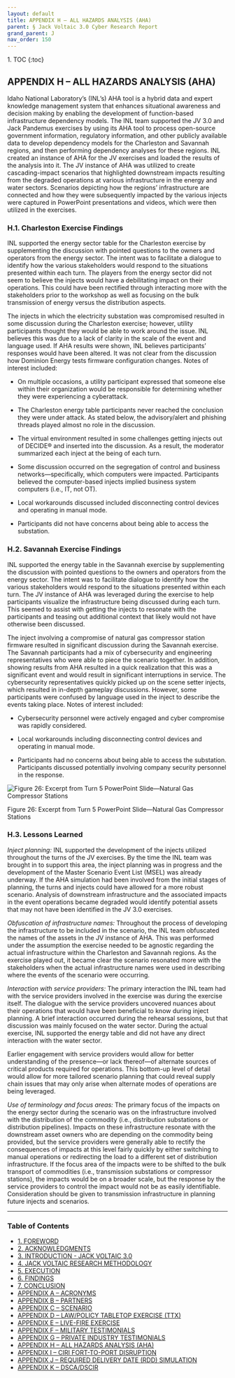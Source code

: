 ```yaml
---
layout: default
title: APPENDIX H – ALL HAZARDS ANALYSIS (AHA)      
parent: § Jack Voltaic 3.0 Cyber Research Report 
grand_parent: J 
nav_order: 150 
---
```

<style>
.dont-break-out {
  /* These are technically the same, but use both */
  overflow-wrap: break-word;
  word-wrap: break-word;

  -ms-word-break: break-all;
  /* This is the dangerous one in WebKit, as it breaks things wherever */
  word-break: break-all;
  /* Instead use this non-standard one: */
  word-break: break-word;
}
</style>

<div class="dont-break-out" markdown="1">
1. TOC
{:toc}

## APPENDIX H – ALL HAZARDS ANALYSIS (AHA)
Idaho National Laboratory’s (INL’s) AHA tool is a hybrid data and expert knowledge management system that enhances situational awareness and decision making by enabling the development of function-based infrastructure dependency models. The INL team supported the JV 3.0 and Jack Pandemus exercises by using its AHA tool to process open-source government information, regulatory information, and other publicly available data to develop dependency models for the Charleston and Savannah regions, and then performing dependency analyses for these regions. INL created an instance of AHA for the JV exercises and loaded the results of the analysis into it. The JV instance of AHA was utilized to create cascading-impact scenarios that highlighted downstream impacts resulting from the degraded operations at various infrastructure in the energy and water sectors. Scenarios depicting how the regions’ infrastructure are connected and how they were subsequently impacted by the various injects were captured in PowerPoint presentations and videos, which were then utilized in the exercises.

### H.1. Charleston Exercise Findings
INL supported the energy sector table for the Charleston exercise by supplementing the discussion with pointed questions to the owners and operators from the energy sector. The intent was to facilitate a dialogue to identify how the various stakeholders would respond to the situations presented within each turn. The players from the energy sector did not seem to believe the injects would have a debilitating impact on their operations. This could have been rectified through interacting more with the stakeholders prior to the workshop as well as focusing on the bulk transmission of energy versus the distribution aspects.

The injects in which the electricity substation was compromised resulted in some discussion during the Charleston exercise; however, utility participants thought they would be able to work around the issue. INL believes this was due to a lack of clarity in the scale of the event and language used. If AHA results were shown, INL believes participants’ responses would have been altered. It was not clear from the discussion how Dominion Energy tests firmware configuration changes. Notes of interest included:

- On multiple occasions, a utility participant expressed that someone else within their organization would be responsible for determining whether they were experiencing a cyberattack. 

- The Charleston energy table participants never reached the conclusion they were under attack. As stated below, the advisory/alert and phishing threads played almost no role in the discussion. 

- The virtual environment resulted in some challenges getting injects out of DECIDE® and inserted into the discussion. As a result, the moderator summarized each inject at the being of each turn. 

- Some discussion occurred on the segregation of control and business networks—specifically, which computers were impacted. Participants believed the computer-based injects implied business system computers (i.e., IT, not OT). 

- Local workarounds discussed included disconnecting control devices and operating in manual mode. 

- Participants did not have concerns about being able to access the substation.

### H.2. Savannah Exercise Findings
INL supported the energy table in the Savannah exercise by supplementing the discussion with pointed questions to the owners and operators from the energy sector. The intent was to facilitate dialogue to identify how the various stakeholders would respond to the situations presented within each turn. The JV instance of AHA was leveraged during the exercise to help participants visualize the infrastructure being discussed during each turn. This seemed to assist with getting the injects to resonate with the participants and teasing out additional context that likely would not have otherwise been discussed.

The inject involving a compromise of natural gas compressor station firmware resulted in significant discussion during the Savannah exercise. The Savannah participants had a mix of cybersecurity and engineering representatives who were able to piece the scenario together. In addition, showing results from AHA resulted in a quick realization that this was a significant event and would result in significant interruptions in service. The cybersecurity representatives quickly picked up on the scene setter injects, which resulted in in-depth gameplay discussions. However, some participants were confused by language used in the inject to describe the events taking place. Notes of interest included:

- Cybersecurity personnel were actively engaged and cyber compromise was rapidly considered. 

- Local workarounds including disconnecting control devices and operating in manual mode. 

- Participants had no concerns about being able to access the substation. Participants discussed potentially involving company security personnel in the response.

![Figure 26: Excerpt from Turn 5 PowerPoint Slide—Natural Gas Compressor Stations](https://statics.bsafes.com/images/papers/jack-voltaic-3-0-cyber-research-report-fig-26.png)

Figure 26: Excerpt from Turn 5 PowerPoint Slide—Natural Gas Compressor Stations

### H.3. Lessons Learned
*Inject planning:* INL supported the development of the injects utilized throughout the turns of the JV exercises. By the time the INL team was brought in to support this area, the inject planning was in progress and the development of the Master Scenario Event List (MSEL) was already underway. If the AHA simulation had been involved from the initial stages of planning, the turns and injects could have allowed for a more robust scenario. Analysis of downstream infrastructure and the associated impacts in the event operations became degraded would identify potential assets that may not have been identified in the JV 3.0 exercises.

*Obfuscation of infrastructure names:* Throughout the process of developing the infrastructure to be included in the scenario, the INL team obfuscated the names of the assets in the JV instance of AHA. This was performed under the assumption the exercise needed to be agnostic regarding the actual infrastructure within the Charleston and Savannah regions. As the exercise played out, it became clear the scenario resonated more with the stakeholders when the actual infrastructure names were used in describing where the events of the scenario were occurring.

*Interaction with service providers:* The primary interaction the INL team had with the service providers involved in the exercise was during the exercise itself. The dialogue with the service providers uncovered nuances about their operations that would have been beneficial to know during inject planning. A brief interaction occurred during the rehearsal sessions, but that discussion was mainly focused on the water sector. During the actual exercise, INL supported the energy table and did not have any direct interaction with the water sector.

Earlier engagement with service providers would allow for better understanding of the presence—or lack thereof—of alternate sources of critical products required for operations. This bottom-up level of detail would allow for more tailored scenario planning that could reveal supply chain issues that may only arise when alternate modes of operations are being leveraged.

*Use of terminology and focus areas:* The primary focus of the impacts on the energy sector during the scenario was on the infrastructure involved with the distribution of the commodity (i.e., distribution substations or distribution pipelines). Impacts on these infrastructure resonate with the downstream asset owners who are depending on the commodity being provided, but the service providers were generally able to rectify the consequences of impacts at this level fairly quickly by either switching to manual operations or redirecting the load to a different set of distribution infrastructure. If the focus area of the impacts were to be shifted to the bulk transport of commodities (i.e., transmission substations or compressor stations), the impacts would be on a broader scale, but the response by the service providers to control the impact would not be as easily identifiable. Consideration should be given to transmission infrastructure in planning future injects and scenarios.

***

### Table of Contents

<ul><li> <a href="/docs/J/jack-voltaic-3-0-cyber-research-report-1/">1. FOREWORD</a></li><li> <a href="/docs/J/jack-voltaic-3-0-cyber-research-report-2/">2. ACKNOWLEDGMENTS</a></li><li> <a href="/docs/J/jack-voltaic-3-0-cyber-research-report-3/">3. INTRODUCTION - JACK VOLTAIC 3.0</a></li><li> <a href="/docs/J/jack-voltaic-3-0-cyber-research-report-4/">4. JACK VOLTAIC RESEARCH METHODOLOGY</a></li><li> <a href="/docs/J/jack-voltaic-3-0-cyber-research-report-5/">5. EXECUTION</a></li><li> <a href="/docs/J/jack-voltaic-3-0-cyber-research-report-6/">6. FINDINGS</a></li><li> <a href="/docs/J/jack-voltaic-3-0-cyber-research-report-7/">7. CONCLUSION</a></li><li> <a href="/docs/J/jack-voltaic-3-0-cyber-research-report-8/">APPENDIX A – ACRONYMS</a></li><li> <a href="/docs/J/jack-voltaic-3-0-cyber-research-report-9/">APPENDIX B – PARTNERS</a></li><li> <a href="/docs/J/jack-voltaic-3-0-cyber-research-report-10/">APPENDIX C – SCENARIO</a></li><li> <a href="/docs/J/jack-voltaic-3-0-cyber-research-report-11/">APPENDIX D – LAW/POLICY TABLETOP EXERCISE (TTX)</a></li><li> <a href="/docs/J/jack-voltaic-3-0-cyber-research-report-12/">APPENDIX E – LIVE-FIRE EXERCISE</a></li><li> <a href="/docs/J/jack-voltaic-3-0-cyber-research-report-13/">APPENDIX F – MILITARY TESTIMONIALS</a></li><li> <a href="/docs/J/jack-voltaic-3-0-cyber-research-report-14/">APPENDIX G – PRIVATE INDUSTRY TESTIMONIALS</a></li><li> <a href="/docs/J/jack-voltaic-3-0-cyber-research-report-15/">APPENDIX H – ALL HAZARDS ANALYSIS (AHA)</a></li><li> <a href="/docs/J/jack-voltaic-3-0-cyber-research-report-16/">APPENDIX I – CIRI FORT-TO-PORT DISRUPTION</a></li><li> <a href="/docs/J/jack-voltaic-3-0-cyber-research-report-17/">APPENDIX J – REQUIRED DELIVERY DATE (RDD) SIMULATION</a></li><li> <a href="/docs/J/jack-voltaic-3-0-cyber-research-report-18/">APPENDIX K – DSCA/DSCIR</a></li></ul>

</div>

